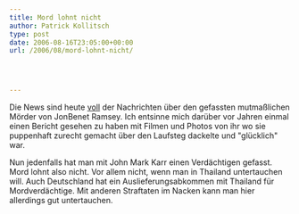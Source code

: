 ```yaml
---
title: Mord lohnt nicht
author: Patrick Kollitsch
type: post
date: 2006-08-16T23:05:00+00:00
url: /2006/08/mord-lohnt-nicht/




---
```

Die News sind heute [voll][1] der Nachrichten über den gefassten mutmaßlichen Mörder von JonBenet Ramsey. Ich entsinne mich darüber vor Jahren einmal einen Bericht gesehen zu haben mit Filmen und Photos von ihr wo sie puppenhaft zurecht gemacht über den Laufsteg dackelte und "glücklich" war.

Nun jedenfalls hat man mit John Mark Karr einen Verdächtigen gefasst. Mord lohnt also nicht. Vor allem nicht, wenn man in Thailand untertauchen will. Auch Deutschland hat ein Auslieferungsabkommen mit Thailand für Mordverdächtige. Mit anderen Straftaten im Nacken kann man hier allerdings gut untertauchen.

 [1]: http://www.nationmultimedia.com/breakingnews/read.php?newsid=30011305
